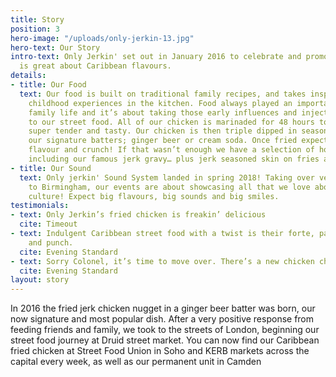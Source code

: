 ```yaml
---
title: Story
position: 3
hero-image: "/uploads/only-jerkin-13.jpg"
hero-text: Our Story
intro-text: Only Jerkin' set out in January 2016 to celebrate and promote all that
  is great about Caribbean flavours.
details:
- title: Our Food
  text: Our food is built on traditional family recipes, and takes inspiration from
    childhood experiences in the kitchen. Food always played an important role in
    family life and it’s about taking those early influences and injecting them in
    to our street food. All of our chicken is marinaded for 48 hours to ensure it’s
    super tender and tasty. Our chicken is then triple dipped in seasoned flour and
    our signature batters; ginger beer or cream soda. Once fried expect some serious
    flavour and crunch! If that wasn’t enough we have a selection of homemade sauces
    including our famous jerk gravy… plus jerk seasoned skin on fries and creamy slaw!
- title: Our Sound
  text: Only jerkin' Sound System landed in spring 2018! Taking over venues from London
    to Birmingham, our events are about showcasing all that we love about Caribbean
    culture! Expect big flavours, big sounds and big smiles.
testimonials:
- text: Only Jerkin’s fried chicken is freakin’ delicious
  cite: Timeout
- text: Indulgent Caribbean street food with a twist is their forte, packed with flavour
    and punch.
  cite: Evening Standard
- text: Sorry Colonel, it’s time to move over. There’s a new chicken champion in town.
  cite: Evening Standard
layout: story
---
```


In 2016 the fried jerk chicken nugget in a ginger beer batter was born, our now signature and most popular dish. After a very positive response from feeding friends and family, we took to the streets of London, beginning our street food journey at Druid street market. You can now find our Caribbean fried chicken at Street Food Union in Soho and KERB markets across the capital every week, as well as our permanent unit in Camden
